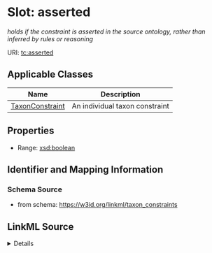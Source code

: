# Slot: asserted
_holds if the constraint is asserted in the source ontology, rather than inferred by rules or reasoning_


URI: [tc:asserted](https://w3id.org/linkml/taxon_constraints/asserted)



<!-- no inheritance hierarchy -->




## Applicable Classes

| Name | Description |
| --- | --- |
[TaxonConstraint](TaxonConstraint.md) | An individual taxon constraint






## Properties

* Range: [xsd:boolean](http://www.w3.org/2001/XMLSchema#boolean)







## Identifier and Mapping Information







### Schema Source


* from schema: https://w3id.org/linkml/taxon_constraints




## LinkML Source

<details>
```yaml
name: asserted
description: holds if the constraint is asserted in the source ontology, rather than
  inferred by rules or reasoning
from_schema: https://w3id.org/linkml/taxon_constraints
rank: 1000
alias: asserted
owner: TaxonConstraint
domain_of:
- TaxonConstraint
range: boolean

```
</details>